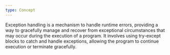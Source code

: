 ```yaml
---
type: Concept
---
```


Exception handling is a mechanism to handle runtime errors, providing a way to gracefully manage and recover from exceptional circumstances that may occur during the execution of a program. It involves using try-except blocks to catch and handle exceptions, allowing the program to continue execution or terminate gracefully.
